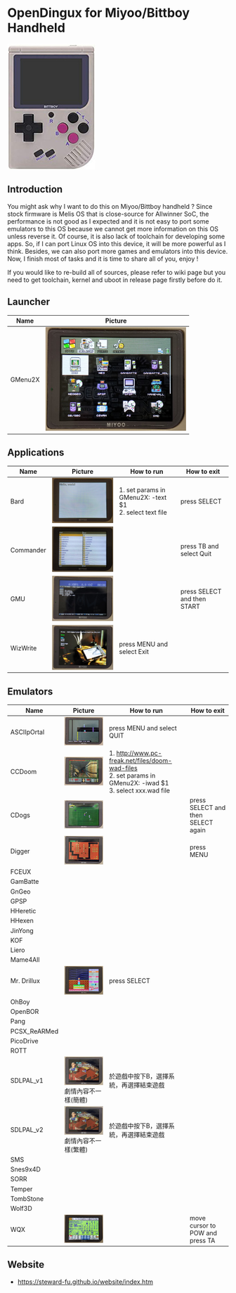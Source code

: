 # OpenDingux for Miyoo/Bittboy Handheld
![Alt text](imgs/main.jpg)
  
## Introduction
You might ask why I want to do this on Miyoo/Bittboy handheld ? Since stock firmware is Melis OS that is close-source for Allwinner SoC, the performance is not good as I expected and it is not easy to port some emulators to this OS because we cannot get more information on this OS unless reverse it. Of course, it is also lack of toolchain for developing some apps. So, if I can port Linux OS into this device, it will be more powerful as I think. Besides, we can also port more games and emulators into this device. Now, I finish most of tasks and it is time to share all of you, enjoy !  
  
If you would like to re-build all of sources, please refer to wiki page but you need to get toolchain, kernel and uboot in release page firstly before do it.
   
## Launcher
| Name | Picture |
|------|---------|
| GMenu2X | ![Alt text](imgs/gmenu2x.jpg) |
   
## Applications
| Name | Picture | How to run | How to exit |
| -----|---------|------------|-------------|
| Bard | ![Alt text](imgs/bard.jpg) | 1. set params in GMenu2X: -text $1<br> 2. select text file | press SELECT |
| Commander | ![Alt text](imgs/commander.jpg) | | press TB and select Quit |
| GMU | ![Alt text](imgs/gmu.jpg) | | press SELECT and then START |
| WizWrite | ![Alt text](imgs/wizwrite.jpg) | press MENU and select Exit |
   
## Emulators
| Name | Picture | How to run | How to exit |
| -----|---------|------------|-------------|
| ASCIIpOrtal | ![Alt text](imgs/ascii.jpg) | press MENU and select QUIT |
| CCDoom | ![Alt text](imgs/ccdoom.jpg) | 1. http://www.pc-freak.net/files/doom-wad-files<br> 2. set params in GMenu2X: -iwad $1<br> 3. select xxx.wad file | 
| CDogs | ![Alt text](imgs/cdogs.jpg) | | press SELECT and then SELECT again |
| Digger | ![Alt text](imgs/digger.jpg) | | press MENU |
| FCEUX |
| GamBatte |
| GnGeo |
| GPSP |
| HHeretic |
| HHexen |
| JinYong |
| KOF |
| Liero |
| Mame4All |
| Mr. Drillux | ![Alt text](imgs/drillux.jpg) | press SELECT |
| OhBoy |
| OpenBOR |
| Pang |
| PCSX_ReARMed |
| PicoDrive | 
| ROTT |
| SDLPAL_v1 | ![Alt text](imgs/sdlpal_v1.jpg)<br> 劇情內容不一樣(簡體) | 於遊戲中按下B，選擇系統，再選擇結束遊戲 |
| SDLPAL_v2 | ![Alt text](imgs/sdlpal_v2.jpg)<br> 劇情內容不一樣(繁體)  | 於遊戲中按下B，選擇系統，再選擇結束遊戲 |
| SMS |
| Snes9x4D |
| SORR |
| Temper |
| TombStone |
| Wolf3D |
| WQX | ![Alt text](imgs/wqx.jpg) | | move cursor to POW and press TA |
   
## Website
-  https://steward-fu.github.io/website/index.htm


